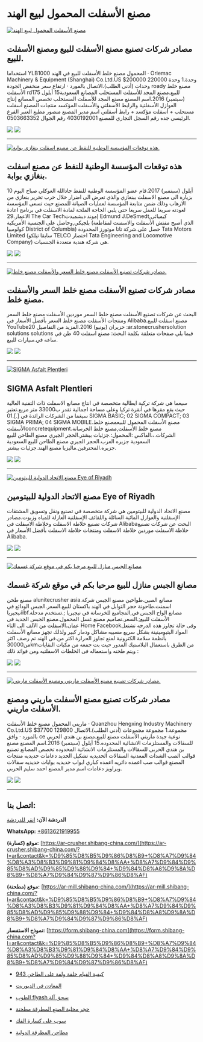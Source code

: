 # مصنع الأسفلت المحمول لبيع الهند

<a href="https://swt.shibang-china.com/?l=ar&img&k=%D9%85%D8%B5%D9%86%D8%B9+%D8%A7%D9%84%D8%A3%D8%B3%D9%81%D9%84%D8%AA+%D8%A7%D9%84%D9%85%D8%AD%D9%85%D9%88%D9%84+%D9%84%D8%A8%D9%8A%D8%B9+%D8%A7%D9%84%D9%87%D9%86%D8%AF" target="_blank">![مصنع الأسفلت المحمول لبيع الهند](http://static.shibang-china.com/all-800x300/1435.jpg)</a>

## مصادر شركات تصنيع مصنع الأسفلت للبيع ومصنع الأسفلت للبيع.
استخداما YLB1000 المحمول مصنع خلط الأسفلت للبيع في الهند &middot; Oriemac Machinery &amp; Equipment (Shanghai) Co.Ltd.US $200000 220000 وحدة.1 وحدة وحدات (أدني الطلب).الاتصال بالمورد &middot; ارتفاع سعر منخفض الجودة roady مصنع خلط الأسفلت rd175 للبيع.مصنع المجد للأسفلت المستحلب المصانع السعودية15 أيلول (سبتمبر) 2016.اسم المصنع مصنع المجد للأسفلت المستحلب تخصص المصانع إنتاج العوازل الأسفلتية والرابط الأسفلتي والأسفلت المؤكسد منتجات المصنع أسفلت مستحلب + أسفلت مؤكسد + رابط أسفلتي اسم مدير المصنع منصور مطيع العنبر الفرع الرئيسي جده رقم السجل التجاري للمصنع 4030192001 رقم الجوال 0503663352.


<a href="https://whatsapp.shibangsoft.com/WhatsApp.php" target="_blank" title="WhatsApp">![](http://static.shibang-china.com/icon/whatsapp.png)</a> <a href="https://swt.shibang-china.com/?l=ar&icon&k=%D9%85%D8%B5%D9%86%D8%B9+%D8%A7%D9%84%D8%A3%D8%B3%D9%81%D9%84%D8%AA+%D8%A7%D9%84%D9%85%D8%AD%D9%85%D9%88%D9%84+%D9%84%D8%A8%D9%8A%D8%B9+%D8%A7%D9%84%D9%87%D9%86%D8%AF" target="_blank">![](http://static.shibang-china.com/icon/chat-ar.png)</a>

---

<a href="https://swt.shibang-china.com/?l=ar&img&k=%D9%85%D8%B5%D9%86%D8%B9+%D8%A7%D9%84%D8%A3%D8%B3%D9%81%D9%84%D8%AA+%D8%A7%D9%84%D9%85%D8%AD%D9%85%D9%88%D9%84+%D9%84%D8%A8%D9%8A%D8%B9+%D8%A7%D9%84%D9%87%D9%86%D8%AF" target="_blank">![هذه توقعات المؤسسة الوطنية للنفط عن مصنع اسفلت بنغازي بوابة.](http://static.shibang-china.com/all-800x300/124.jpg)</a>

## هذه توقعات المؤسسة الوطنية للنفط عن مصنع اسفلت بنغازي بوابة.
10 أيلول (سبتمبر) 2017.قام عضو المؤسسة الوطنية للنفط جادالله العوكلي صباح اليوم بزيارة الى مصنع الاسفلت ببنغازي والذي تعرض الى اضرار خلال حرب تحرير بنغازي من الارهاب وذلك ضمن متابعة المؤسسة لعمليات الصيانة للمصنع حيث تسعى المؤسسة لعودته سريعا للعمل سريعا حتى يلبي الحاجة الملحة لمادة الاسفلت في برنامج اعادة الاعمار.29 The Car Techإموند ديشميدت Edmund J.DeSmedt,كيميائي بلجيكي,وحاصل على الجنسية الأمريكية (الذي أصبح مفتش الأسفلت والاسمنت لمقاطعة كولومبيا District of Columbia) حصل على.شركة تاتا موتورز المحدودة Tata Motors Limited (سابقا تيلكو TELCO اختصار Tata Engineering and Locomotive Company) هي شركة هندية متعددة الجنسيات.


<a href="https://whatsapp.shibangsoft.com/WhatsApp.php" target="_blank" title="WhatsApp">![](http://static.shibang-china.com/icon/whatsapp.png)</a> <a href="https://swt.shibang-china.com/?l=ar&icon&k=%D9%85%D8%B5%D9%86%D8%B9+%D8%A7%D9%84%D8%A3%D8%B3%D9%81%D9%84%D8%AA+%D8%A7%D9%84%D9%85%D8%AD%D9%85%D9%88%D9%84+%D9%84%D8%A8%D9%8A%D8%B9+%D8%A7%D9%84%D9%87%D9%86%D8%AF" target="_blank">![](http://static.shibang-china.com/icon/chat-ar.png)</a>

---

<a href="https://swt.shibang-china.com/?l=ar&img&k=%D9%85%D8%B5%D9%86%D8%B9+%D8%A7%D9%84%D8%A3%D8%B3%D9%81%D9%84%D8%AA+%D8%A7%D9%84%D9%85%D8%AD%D9%85%D9%88%D9%84+%D9%84%D8%A8%D9%8A%D8%B9+%D8%A7%D9%84%D9%87%D9%86%D8%AF" target="_blank">![مصادر شركات تصنيع الأسفلت مصنع خلط السعر والأسفلت مصنع خلط.](http://static.shibang-china.com/all-800x300/1419.jpg)</a>

## مصادر شركات تصنيع الأسفلت مصنع خلط السعر والأسفلت مصنع خلط.
البحث عن شركات تصنيع الأسفلت مصنع خلط السعر موردين الأسفلت مصنع خلط السعر ومنتجات الأسفلت مصنع خلط السعر بأفضل الأسعار في Alibaba.مصنع اسفلت للبيع YouTube20 حزيران (يونيو) 2016.المزيد من التفاصيل :ar.stonecrushersolution solutions solutions فيما يلي صفحات متعلقة بكلمة البحث: مصنع اسفلت 40 طن في ساعه في.سيارات للبيع.


<a href="https://whatsapp.shibangsoft.com/WhatsApp.php" target="_blank" title="WhatsApp">![](http://static.shibang-china.com/icon/whatsapp.png)</a> <a href="https://swt.shibang-china.com/?l=ar&icon&k=%D9%85%D8%B5%D9%86%D8%B9+%D8%A7%D9%84%D8%A3%D8%B3%D9%81%D9%84%D8%AA+%D8%A7%D9%84%D9%85%D8%AD%D9%85%D9%88%D9%84+%D9%84%D8%A8%D9%8A%D8%B9+%D8%A7%D9%84%D9%87%D9%86%D8%AF" target="_blank">![](http://static.shibang-china.com/icon/chat-ar.png)</a>

---

<a href="https://swt.shibang-china.com/?l=ar&img&k=%D9%85%D8%B5%D9%86%D8%B9+%D8%A7%D9%84%D8%A3%D8%B3%D9%81%D9%84%D8%AA+%D8%A7%D9%84%D9%85%D8%AD%D9%85%D9%88%D9%84+%D9%84%D8%A8%D9%8A%D8%B9+%D8%A7%D9%84%D9%87%D9%86%D8%AF" target="_blank">![SIGMA Asfalt Plentleri](http://static.shibang-china.com/all-800x300/1265.jpg)</a>

## SIGMA Asfalt Plentleri
سيغما هي شركة تركية ايطالية متخصصة في انتاج مصانع الاسفلت ذات التقنية العالية حيث يقع مقرها في أنقرة تركيا وعلى مساحة اجمالية تقدر ب33000 متر مربع.تعتبر سيغما من الشركات الرائدة في [.].01 SIGMA BASIC; 02 SIGMA COMPACT; 03 SIGMA PRIMA; 04 SIGMA MOBILE.مصنع الأسفلت المحمول للبيعمصنع خلط الأسفلتconcretequipment.مصنع خلط الأسفلت,مصنع خلط الخرسانة الشركات.،،الفاكس :المحمول:.جزئیات بیشتر.الحجر الجيري مصنع الطاحن للبيع السعودية جزيره العرب.الحجر الجيري مصنع الطاحن للبيع السعودية جزيره.المحترفين.ماليزيا مصنع الهند.جزئیات بیشتر.


<a href="https://whatsapp.shibangsoft.com/WhatsApp.php" target="_blank" title="WhatsApp">![](http://static.shibang-china.com/icon/whatsapp.png)</a> <a href="https://swt.shibang-china.com/?l=ar&icon&k=%D9%85%D8%B5%D9%86%D8%B9+%D8%A7%D9%84%D8%A3%D8%B3%D9%81%D9%84%D8%AA+%D8%A7%D9%84%D9%85%D8%AD%D9%85%D9%88%D9%84+%D9%84%D8%A8%D9%8A%D8%B9+%D8%A7%D9%84%D9%87%D9%86%D8%AF" target="_blank">![](http://static.shibang-china.com/icon/chat-ar.png)</a>

---

<a href="https://swt.shibang-china.com/?l=ar&img&k=%D9%85%D8%B5%D9%86%D8%B9+%D8%A7%D9%84%D8%A3%D8%B3%D9%81%D9%84%D8%AA+%D8%A7%D9%84%D9%85%D8%AD%D9%85%D9%88%D9%84+%D9%84%D8%A8%D9%8A%D8%B9+%D8%A7%D9%84%D9%87%D9%86%D8%AF" target="_blank">![مصنع الاتحاد الدولية للبيتومين Eye of Riyadh](http://static.shibang-china.com/all-800x300/972.jpg)</a>

## مصنع الاتحاد الدولية للبيتومين Eye of Riyadh
مصنع الاتحاد الدولية للبيتومين هي شركة متخصصة في تصنيع ونقل وتسويق المشتقات الإسفلتية والعوازل المائية السائلة واللفائف الإسفلتية العازلة للمياه وزيوت.مصادر شركات تصنيع خلاطة الاسفلت وخلاطة الاسفلت في Alibabaالبحث عن شركات تصنيع خلاطة الاسفلت موردين خلاطة الاسفلت ومنتجات خلاطة الاسفلت بأفضل الأسعار في Alibaba.


<a href="https://whatsapp.shibangsoft.com/WhatsApp.php" target="_blank" title="WhatsApp">![](http://static.shibang-china.com/icon/whatsapp.png)</a> <a href="https://swt.shibang-china.com/?l=ar&icon&k=%D9%85%D8%B5%D9%86%D8%B9+%D8%A7%D9%84%D8%A3%D8%B3%D9%81%D9%84%D8%AA+%D8%A7%D9%84%D9%85%D8%AD%D9%85%D9%88%D9%84+%D9%84%D8%A8%D9%8A%D8%B9+%D8%A7%D9%84%D9%87%D9%86%D8%AF" target="_blank">![](http://static.shibang-china.com/icon/chat-ar.png)</a>

---

<a href="https://swt.shibang-china.com/?l=ar&img&k=%D9%85%D8%B5%D9%86%D8%B9+%D8%A7%D9%84%D8%A3%D8%B3%D9%81%D9%84%D8%AA+%D8%A7%D9%84%D9%85%D8%AD%D9%85%D9%88%D9%84+%D9%84%D8%A8%D9%8A%D8%B9+%D8%A7%D9%84%D9%87%D9%86%D8%AF" target="_blank">![مصانع الجبس منازل للبيع مرحبا بكم في موقع شركة غسمك](http://static.shibang-china.com/all-800x300/1087.jpg)</a>

## مصانع الجبس منازل للبيع مرحبا بكم في موقع شركة غسمك
مصنع طحن alunitecrusher asia.مصانع الصين.طواحين مصنع الجبس شركة اسمنت.طاحونة حجر التوابل في الهند باكستان للبيع.السعر.الجبس الودائع في نيجيرياiibf.مصانع الواح الجبس في,المجاميع للخرسانة في نيجيريا ;.تستخدم مدحلة الأسفلت للبيع;.السعر.تصاميم مصنع غسل المحمول.مصنع الجبس الجديد في عمان.الاسفلت من الآلف الى التاء Home Facebookوفى حالة تجاوز هذه الدرجه تشتعل المواد البتيومينينة بشكل سريع مسبيه مشاكل ودمار كبير ولذلك تجهز مصانع الأسفلت بأنظمة سلامة الكترونية لمنع تجاوز الحرارة اكثر من.فى الهند تم رصف اكثر من30000kmمن الطرق باستعمال البلاستيك المدور حيث بت جمعه من مكبات النفايات ويتم طحنه واستعماله فى الخلطات الاسفلتيه ومن فوائد ذلك :


<a href="https://whatsapp.shibangsoft.com/WhatsApp.php" target="_blank" title="WhatsApp">![](http://static.shibang-china.com/icon/whatsapp.png)</a> <a href="https://swt.shibang-china.com/?l=ar&icon&k=%D9%85%D8%B5%D9%86%D8%B9+%D8%A7%D9%84%D8%A3%D8%B3%D9%81%D9%84%D8%AA+%D8%A7%D9%84%D9%85%D8%AD%D9%85%D9%88%D9%84+%D9%84%D8%A8%D9%8A%D8%B9+%D8%A7%D9%84%D9%87%D9%86%D8%AF" target="_blank">![](http://static.shibang-china.com/icon/chat-ar.png)</a>

---

<a href="https://swt.shibang-china.com/?l=ar&img&k=%D9%85%D8%B5%D9%86%D8%B9+%D8%A7%D9%84%D8%A3%D8%B3%D9%81%D9%84%D8%AA+%D8%A7%D9%84%D9%85%D8%AD%D9%85%D9%88%D9%84+%D9%84%D8%A8%D9%8A%D8%B9+%D8%A7%D9%84%D9%87%D9%86%D8%AF" target="_blank">![مصادر شركات تصنيع مصنع الأسفلت ماريني ومصنع الأسفلت ماريني.](http://static.shibang-china.com/all-800x300/574.jpg)</a>

## مصادر شركات تصنيع مصنع الأسفلت ماريني ومصنع الأسفلت ماريني.
ماريني المحمول مصنع خلط الأسفلت &middot; Quanzhou Hengxing Industry Machinery Co.Ltd.US $37700 129800 مجموعة.1 مجموعة مجموعات (أدني الطلب).الاتصال بالمورد &middot; وافق ce نوعية جيدة ماريني الأسفلت مصنع للبيع.مصنع بن هندي الحربي للسقالات والمستلزمات الانشائية المحدوده.15 أيلول (سبتمبر) 2016.اسم المصنع مصنع بن هندي الحربي للسقالات والمستلزمات الانشائية المحدوده تخصص المصانع تصنيع قوالب الصب الشدات المعدنية السقالات الحديديه تشكيل الحديد دعامات حديديه منتجات المصنع قوالب صب اعمده دائريه اعمده كباري ابواب حديديه بوابات حديديه سقالات وبراويز دعامات اسم مدير المصنع احمد سليم الحربي.


<a href="https://whatsapp.shibangsoft.com/WhatsApp.php" target="_blank" title="WhatsApp">![](http://static.shibang-china.com/icon/whatsapp.png)</a> <a href="https://swt.shibang-china.com/?l=ar&icon&k=%D9%85%D8%B5%D9%86%D8%B9+%D8%A7%D9%84%D8%A3%D8%B3%D9%81%D9%84%D8%AA+%D8%A7%D9%84%D9%85%D8%AD%D9%85%D9%88%D9%84+%D9%84%D8%A8%D9%8A%D8%B9+%D8%A7%D9%84%D9%87%D9%86%D8%AF" target="_blank">![](http://static.shibang-china.com/icon/chat-ar.png)</a>

---
## اتصل بنا:

**الدردشة الآن:** [انقر للدردشة](https://swt.shibang-china.com?l=ar&contact&k=%D9%85%D8%B5%D9%86%D8%B9+%D8%A7%D9%84%D8%A3%D8%B3%D9%81%D9%84%D8%AA+%D8%A7%D9%84%D9%85%D8%AD%D9%85%D9%88%D9%84+%D9%84%D8%A8%D9%8A%D8%B9+%D8%A7%D9%84%D9%87%D9%86%D8%AF)

**WhatsApp:**  [+8613621919955](https://whatsapp.shibangsoft.com/WhatsApp.php)

**موقع (كسارة):** [https://ar-crusher.shibang-china.com/](https://ar-crusher.shibang-china.com/?l=ar&contact&k=%D9%85%D8%B5%D9%86%D8%B9+%D8%A7%D9%84%D8%A3%D8%B3%D9%81%D9%84%D8%AA+%D8%A7%D9%84%D9%85%D8%AD%D9%85%D9%88%D9%84+%D9%84%D8%A8%D9%8A%D8%B9+%D8%A7%D9%84%D9%87%D9%86%D8%AF)

**موقع (مطحنة):** [https://ar-mill.shibang-china.com/](https://ar-mill.shibang-china.com/?l=ar&contact&k=%D9%85%D8%B5%D9%86%D8%B9+%D8%A7%D9%84%D8%A3%D8%B3%D9%81%D9%84%D8%AA+%D8%A7%D9%84%D9%85%D8%AD%D9%85%D9%88%D9%84+%D9%84%D8%A8%D9%8A%D8%B9+%D8%A7%D9%84%D9%87%D9%86%D8%AF)

**نموذج الاستفسار:** [https://form.shibang-china.com](https://form.shibang-china.com?l=ar&contact&k=%D9%85%D8%B5%D9%86%D8%B9+%D8%A7%D9%84%D8%A3%D8%B3%D9%81%D9%84%D8%AA+%D8%A7%D9%84%D9%85%D8%AD%D9%85%D9%88%D9%84+%D9%84%D8%A8%D9%8A%D8%B9+%D8%A7%D9%84%D9%87%D9%86%D8%AF)

* [كيفية القيام حلقة ولفة على الطاحن 943](../30/%D9%83%D9%8A%D9%81%D9%8A%D8%A9%20%D8%A7%D9%84%D9%82%D9%8A%D8%A7%D9%85%20%D8%AD%D9%84%D9%82%D8%A9%20%D9%88%D9%84%D9%81%D8%A9%20%D8%B9%D9%84%D9%89%20%D8%A7%D9%84%D8%B7%D8%A7%D8%AD%D9%86%20943.md)

* [المعادن في الديوريت](../28/%D8%A7%D9%84%D9%85%D8%B9%D8%A7%D8%AF%D9%86%20%D9%81%D9%8A%20%D8%A7%D9%84%D8%AF%D9%8A%D9%88%D8%B1%D9%8A%D8%AA.md)

* [الطوب flyash سحق آلة](../26/%D8%A7%D9%84%D8%B7%D9%88%D8%A8%20flyash%20%D8%B3%D8%AD%D9%82%20%D8%A2%D9%84%D8%A9.md)

* [حجر محلية الصنع المطرقة مطحنة](../30/%D8%AD%D8%AC%D8%B1%20%D9%85%D8%AD%D9%84%D9%8A%D8%A9%20%D8%A7%D9%84%D8%B5%D9%86%D8%B9%20%D8%A7%D9%84%D9%85%D8%B7%D8%B1%D9%82%D8%A9%20%D9%85%D8%B7%D8%AD%D9%86%D8%A9.md)

* [سوب على كسارة الفك](../29/%D8%B3%D9%88%D8%A8%20%D8%B9%D9%84%D9%89%20%D9%83%D8%B3%D8%A7%D8%B1%D8%A9%20%D8%A7%D9%84%D9%81%D9%83.md)

* [مطاحن المطرقة الدولية](../28/%D9%85%D8%B7%D8%A7%D8%AD%D9%86%20%D8%A7%D9%84%D9%85%D8%B7%D8%B1%D9%82%D8%A9%20%D8%A7%D9%84%D8%AF%D9%88%D9%84%D9%8A%D8%A9.md)